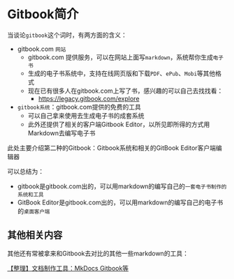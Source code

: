 # Gitbook简介

当谈论`gitbook`这个词时，有两方面的含义：

* gitbook.com `网站`
  * gitbook.com 提供服务，可以在网站上面写`markdown`，系统帮你生成`电子书`
  * 生成的电子书系统中，支持在线网页版和下载`PDF`、`ePub`、`Mobi`等其他格式
  * 现在已有很多人在gitbook.com上写了书，感兴趣的可以自己去找找看：
    * https://legacy.gitbook.com/explore
* `gitbook系统`：gitbook.com提供的免费的工具
  * 可以自己拿来使用去生成电子书的成套系统
  * 此外还提供了相关的客户端Gitbook Editor，以所见即所得的方式用Markdown去编写电子书

此处主要介绍第二种的Gitbook：Gitbook系统和相关的GitBook Editor客户端编辑器

可以总结为：

* gitbook是gitbook.com出的，可以用markdown的编写自己的`一套电子书制作的系统和工具`
* GitBook Editor是gitbook.com出的，可以用markdown的编写自己的电子书的`桌面客户端`

## 其他相关内容

其他还有常被拿来和Gitbook去对比的其他一些markdown的工具：

[【整理】文档制作工具：MkDocs Gitbook等](http://www.crifan.com/document_build_tool_mkdocs_gitbook_other)
